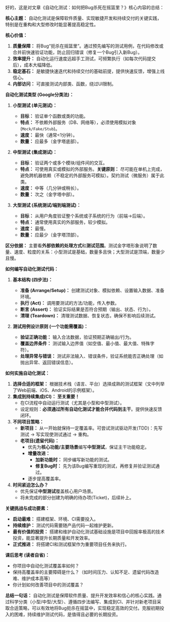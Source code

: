 好的，这是对文章《自动化测试：如何把Bug杀死在摇篮里？》核心内容的总结：

**核心主题：** 自动化测试是保障软件质量、实现敏捷开发和持续交付的关键实践，特别是在重构和大型修改时能显著提高稳定性。

**核心价值：**

1.  **质量保障：** 将Bug“扼杀在摇篮里”。通过预先编写的测试用例，在代码修改或合并前快速验证功能，防止回归错误（修复一个Bug引入新Bug）。
2.  **效率提升：** 自动化运行速度远超手工测试，可频繁执行（如每次代码提交后），成本大幅降低。
3.  **稳定基石：** 是敏捷快速迭代和持续交付的基础前提，提供快速反馈，增强上线信心。
4.  **内部访问：** 可直接测试内部类、函数，绕过UI限制。

**自动化测试类型 (Google分类法)：**

1.  **小型测试 (单元测试)：**
    *   **目标：** 验证单个函数或类的功能。
    *   **特点：** 不依赖外部服务（DB、网络等），必须使用模拟对象(`Mock/Fake/Stub`)。
    *   **速度：** 最快（通常<1分钟）。
    *   **数量：** 应最多（金字塔底部）。

2.  **中型测试 (集成测试)：**
    *   **目标：** 验证两个或多个模块/组件间的交互。
    *   **特点：** 可使用真实或模拟的外部服务。**关键原则：** 尽可能在单机上完成，避免跨机器依赖（不稳定的外部服务可模拟）。契约测试（微服务）属于此类。
    *   **速度：** 中等（几分钟或稍长）。
    *   **数量：** 次之（金字塔中部）。

3.  **大型测试 (系统测试/端到端测试)：**
    *   **目标：** 从用户角度验证整个系统或子系统的行为（前端->后端）。
    *   **特点：** 通常使用真实的外部服务，较少模拟。
    *   **速度：** 最慢。
    *   **数量：** 应最少（金字塔顶部）。

**区分依据：** 主要看**外部依赖的处理方式**和**测试范围**。测试金字塔形象说明了数量、速度、粒度的关系：小型测试是基础，数量多且快；大型测试是顶端，数量少且慢。

**如何编写自动化测试代码：**

1.  **基本结构 (四步法)：**
    *   **准备 (Arrange/Setup)：** 创建测试对象、模拟依赖、设置输入数据、准备环境。
    *   **执行 (Act)：** 调用要测试的方法/功能，传入参数。
    *   **断言 (Assert)：** 验证实际结果是否符合预期（输出、状态、行为）。
    *   **清理 (Teardown)：** 清理测试数据、恢复状态，确保不影响后续测试。

2.  **测试用例设计原则 (一个功能需覆盖)：**
    *   **验证正确功能：** 输入合法数据，验证预期正确输出/行为。
    *   **覆盖边界条件：** 测试输入边界值（如空值、最小值、最大值、特殊字符）。
    *   **处理异常与错误：** 测试非法输入、错误条件，验证系统能否正确处理（如抛出异常、返回错误信息）。

**如何实施自动化测试：**

1.  **选择合适的框架：** 根据技术栈（语言、平台）选择成熟的测试框架（文中列举了Web前端、iOS、Android的示例框架）。
2.  **集成到持续集成(CI)：** **至关重要！**
    *   在CI流程中自动运行测试（尤其是小型和中型测试）。
    *   设定规则：**必须通过所有自动化测试才能合并代码到主干**。提供快速反馈闭环。
3.  **不同项目策略：**
    *   **新项目：** 从一开始就保持一定覆盖率。可尝试测试驱动开发(TDD)：先写测试 -> 写实现使测试通过 -> 重构。
    *   **老项目(遗留代码)：**
        *   优先为**核心功能/主要场景**编写**中型测试**，保证主干功能稳定。
        *   **增量改进：**
            *   **加新功能时：** 同步编写新功能的测试。
            *   **修复Bug时：** 先为该Bug编写重现的测试，再修复并验证测试通过。
        *   逐步提高覆盖率。
4.  **时间紧迫怎么办？**
    *   优先保证**中型测试**覆盖核心用户场景。
    *   将未完成的部分创建为明确的待办项(Ticket)，后续补上。

**关键挑战与成功要素：**

*   **启动最难：** 搭建框架、环境、CI需要投入。
*   **持续维护：** 测试代码需要随产品代码一起维护更新。
*   **最有价值的投资：** 搭建和维护自动化测试基础设施是项目中回报率极高的技术投资，能显著提升长期质量和开发效率。
*   **正式推进：** 将搭建CI和测试框架作为重要项目任务来执行。

**课后思考 (读者自省)：**
*   你项目中自动化测试覆盖率如何？
*   保持高覆盖率的主要障碍是什么？（如时间压力、认知不足、遗留代码改造难、维护成本高等）
*   你计划如何改善项目中的测试覆盖？

**总结一句话：** 自动化测试是保障软件质量、提升开发效率和信心的核心实践。通过科学分类（小型/中型/大型）、遵循四步法编写、集成到CI、并针对新老项目采取合适策略，可以有效地将Bug扼杀在摇篮中，实现稳定高效的交付。克服初期投入的困难，持续维护测试代码，是值得且必要的长期投资。